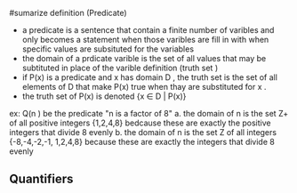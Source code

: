 #sumarize 
definition (Predicate)
- a predicate is a sentence that contain a finite number of varibles and only becomes a statement when those varibles are fill in with  when specific values are subsituted for the variables 
- the domain of a prdicate varible is the set of all values that may be subtituted in place of the varible 
definition (truth set )
- if P(x) is a predicate and x has domain D , the truth set is the set of all elements of D that make P(x) true when thay are substituted for x . 
- the truth set of P(x) is denoted {x $\in$ D | P(x)}

ex: 
Q(n ) be the predicate "n is a factor of 8"
a. the domain of n is the set Z+ of all positive integers
	{1,2,4,8} bedcause these are exactly the positive integers that divide 8 evenly 
b. the domain of n is the set Z of all integers 
	{-8,-4,-2,-1, 1,2,4,8} because these are exactly the  integers that divide 8 evenly 
## Quantifiers 
